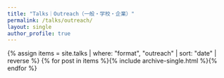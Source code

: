 ```yaml
---
title: "Talks｜Outreach（一般・学校・企業）"
permalink: /talks/outreach/
layout: single
author_profile: true
---
```

<div class="entries-list">
{% assign items = site.talks | where: "format", "outreach" | sort: "date" | reverse %}
{% for post in items %}{% include archive-single.html %}{% endfor %}
</div>
